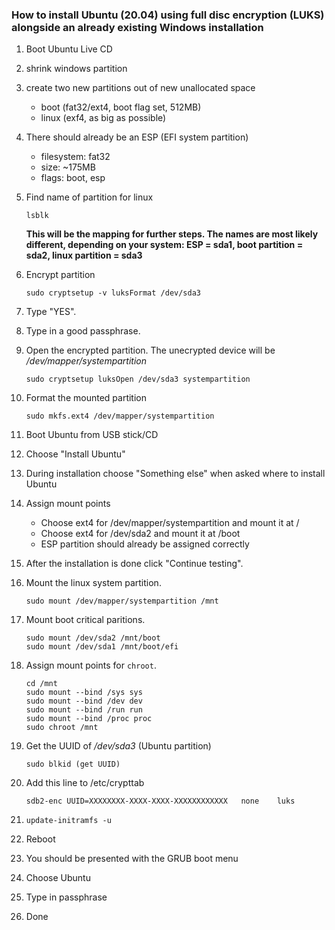 ### How to install Ubuntu (20.04) using full disc encryption (LUKS) alongside an already existing Windows installation

1. Boot Ubuntu Live CD
1. shrink windows partition
1. create two new partitions out of new unallocated space
    - boot (fat32/ext4, boot flag set, 512MB)
    - linux (exf4, as big as possible)

1. There should already be an ESP (EFI system partition)
    - filesystem: fat32
    - size: ~175MB
    - flags: boot, esp

1. Find name of partition for linux
    ```
    lsblk
    ```
    **This will be the mapping for further steps. The names are most likely different, depending on your system: ESP = sda1, boot partition = sda2, linux partition = sda3**

1. Encrypt partition
    ```
    sudo cryptsetup -v luksFormat /dev/sda3
    ```

1. Type "YES".

1. Type in a good passphrase.

1. Open the encrypted partition. The unecrypted device will be */dev/mapper/systempartition*
    ```
    sudo cryptsetup luksOpen /dev/sda3 systempartition
    ```

1. Format the mounted partition
    ```
    sudo mkfs.ext4 /dev/mapper/systempartition
    ```

1. Boot Ubuntu from USB stick/CD
1. Choose "Install Ubuntu"
1. During installation choose "Something else" when asked where to install Ubuntu

1. Assign mount points
    - Choose ext4 for /dev/mapper/systempartition and mount it at /
    - Choose ext4 for /dev/sda2 and mount it at /boot
    - ESP partition should already be assigned correctly

1. After the installation is done click "Continue testing".

1. Mount the linux system partition.
    ```
    sudo mount /dev/mapper/systempartition /mnt
    ```

1. Mount boot critical paritions.
    ```
    sudo mount /dev/sda2 /mnt/boot
    sudo mount /dev/sda1 /mnt/boot/efi
    ```

1. Assign mount points for ```chroot```.
    ```
    cd /mnt
    sudo mount --bind /sys sys
    sudo mount --bind /dev dev
    sudo mount --bind /run run
    sudo mount --bind /proc proc
    sudo chroot /mnt
    ```

1. Get the UUID of */dev/sda3* (Ubuntu partition)
    ```
    sudo blkid (get UUID)
    ```

1. Add this line to /etc/crypttab
    ```
    sdb2-enc UUID=XXXXXXXX-XXXX-XXXX-XXXXXXXXXXXX	none	luks
    ```

1. ```update-initramfs -u```

1. Reboot

1. You should be presented with the GRUB boot menu

1. Choose Ubuntu

1. Type in passphrase

1. Done
